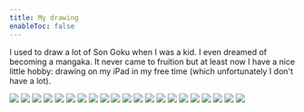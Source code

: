 ```yaml
---
title: My drawing
enableToc: false
---
```


I used to draw a lot of Son Goku when I was a kid. I even dreamed of becoming a mangaka. It never came to fruition but at least now I have a nice little hobby: drawing on my iPad in my free time (which unfortunately I don't have a lot).

![](../drawing/anhquan.jpeg)
![](../drawing/anhtuyet.jpeg)
![](../drawing/bella.jpeg)
![](../drawing/ben-bath.jpeg)
![](../drawing/ben-bear.jpeg)
![](../drawing/ben.jpeg)
![](../drawing/dieu.jpeg)
![](../drawing/flying-fish.jpeg)
![](../drawing/lazybee.jpeg)
![](../drawing/link.jpeg)
![](../drawing/mi.jpeg)
![](../drawing/mon.jpeg)
![](../drawing/nam.jpeg)
![](../drawing/phuong.jpeg)
![](../drawing/phuonglinh.jpeg)
![](../drawing/spider-ben.jpeg)
![](../drawing/thanhbinh.jpeg)
![](../drawing/thiendi.jpg)
![](../drawing/thong.jpeg)
![](../drawing/thutrinh.jpeg)
![](../drawing/trungthu.jpeg)

